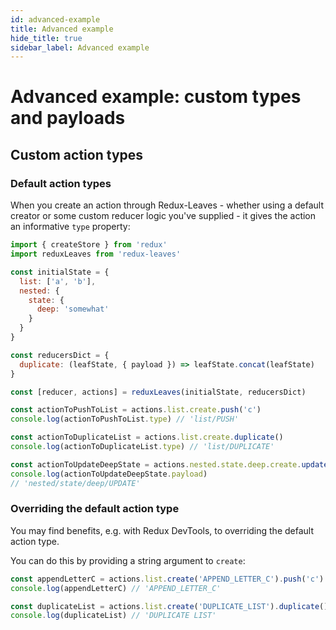```yaml
---
id: advanced-example
title: Advanced example
hide_title: true
sidebar_label: Advanced example
---
```


# Advanced example: custom types and payloads

## Custom action types

### Default action types
When you create an action through Redux-Leaves - whether using a default creator or some custom reducer logic you've supplied - it gives the action an informative `type` property:

```js
import { createStore } from 'redux'
import reduxLeaves from 'redux-leaves'

const initialState = {
  list: ['a', 'b'],
  nested: {
    state: {
      deep: 'somewhat'
    }
  }
}

const reducersDict = {
  duplicate: (leafState, { payload }) => leafState.concat(leafState)
}

const [reducer, actions] = reduxLeaves(initialState, reducersDict)

const actionToPushToList = actions.list.create.push('c')
console.log(actionToPushToList.type) // 'list/PUSH'

const actionToDuplicateList = actions.list.create.duplicate()
console.log(actionToDuplicateList.type) // 'list/DUPLICATE'

const actionToUpdateDeepState = actions.nested.state.deep.create.update('could go deeper')
console.log(actionToUpdateDeepState.payload)
// 'nested/state/deep/UPDATE'
```

### Overriding the default action type
You may find benefits, e.g. with Redux DevTools, to overriding the default action type.

You can do this by providing a string argument to `create`:

```js
const appendLetterC = actions.list.create('APPEND_LETTER_C').push('c')
console.log(appendLetterC) // 'APPEND_LETTER_C'

const duplicateList = actions.list.create('DUPLICATE_LIST').duplicate()
console.log(duplicateList) // 'DUPLICATE LIST'
```
